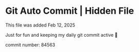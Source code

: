 # Git Auto Commit | Hidden File

This file was added Feb 12, 2025

Just for fun and keeping my daily git commit active 🤪

commit number: 84563
